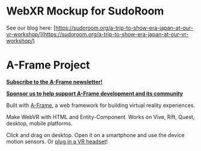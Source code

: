 # WebXR Mockup for SudoRoom

See our blog here: [https://sudoroom.org/a-trip-to-show-era-japan-at-our-vr-workshop/](https://sudoroom.org/a-trip-to-show-era-japan-at-our-vr-workshop/)




# A-Frame Project

**[Subscribe to the A-Frame newsletter!](https://aframe.io/subscribe/)**

**[Sponsor us to help support A-Frame development and its community](https://github.com/sponsors/dmarcos)**

Built with [A-Frame](https://aframe.io), a web framework for building virtual reality experiences.

Make WebVR with HTML and Entity-Component. Works on Vive, Rift, Quest, desktop, mobile platforms.

Click and drag on desktop. Open it on a smartphone and use the device motion sensors. Or [plug in a VR headset](https://aframe.io/docs/0.8.0/introduction/vr-headsets-and-webvr-browsers.html)!
